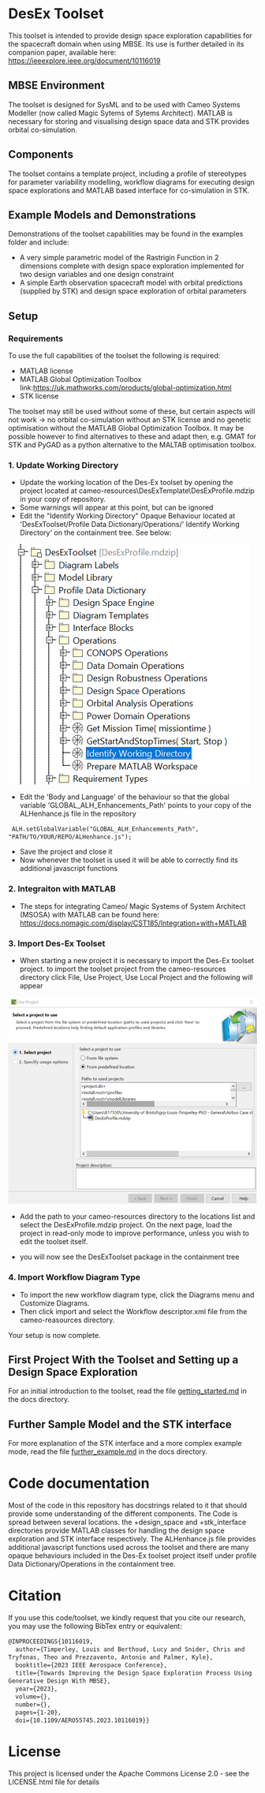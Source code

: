# DesEx Toolset
This toolset is intended to provide design space exploration capabilities for the spacecraft domain when using MBSE. 
Its use is further detailed in its companion paper, available here: https://ieeexplore.ieee.org/document/10116019
## MBSE Environment
The toolset is designed for SysML and to be used with Cameo Systems Modeller (now called Magic Sytems of Sytems Architect). MATLAB is necessary for storing 
and visualising design space data and STK provides orbital co-simulation.
## Components
The toolset contains a template project, including a profile of stereotypes for parameter variability modelling, workflow 
diagrams for executing design space explorations and MATLAB based interface for co-simulation in STK.

## Example Models and Demonstrations
Demonstrations of the toolset capabilities may be found in the examples folder and include:
 -  A very simple parametric model of the Rastrigin Function in 2 dimensions complete with design space exploration implemented for two design variables and one design constraint
 - A simple Earth observation spacecraft model with orbital predictions (supplied by STK) and design space exploration of orbital parameters

## Setup
### Requirements
To use the full capabilities of the toolset the following is required:
- MATLAB license
- MATLAB Global Optimization Toolbox link:https://uk.mathworks.com/products/global-optimization.html
- STK license

The toolset may still be used without some of these, but certain aspects will not work -> no orbital co-simulation without an STK license and no genetic optimisation without the MATLAB Global Optimization Toolbox. It may be possible however to find alternatives to these and adapt then, e.g. GMAT for STK and PyGAD as a python alternative to the MALTAB optimisation toolbox.


### 1. Update Working Directory
 - Update the working location of the Des-Ex toolset by opening the project located at cameo-resources\DesExTemplate\DesExProfile.mdzip in your copy of repository.
 - Some warnings will appear at this point, but can be ignored
 - Edit the "Identify Working Directory" Opaque Behaviour located at 'DesExToolset/Profile Data Dictionary/Operations/' Identify Working Directory' on the containment tree. See below:

 ![opaque_behaviour](docs/images/Picture2.png)

 - Edit the 'Body and Language' of the behaviour so that the global variable 'GLOBAL_ALH_Enhancements_Path' points to your copy of the ALHenhance.js file in the repository

```
 ALH.setGlobalVariable("GLOBAL_ALH_Enhancements_Path", "PATH/TO/YOUR/REPO/ALHenhance.js");
```
 - Save the project and close it
 - Now whenever the toolset is used it will be able to correctly find its additional javascript functions


### 2. Integraiton with MATLAB
 - The steps for integrating Cameo/ Magic Systems of System Architect (MSOSA) with MATLAB can be found here: https://docs.nomagic.com/display/CST185/Integration+with+MATLAB

### 3. Import Des-Ex Toolset
 - When starting a new project it is necessary to import the Des-Ex toolset project. to import the toolset project from the cameo-resources directory click File, Use Project, Use Local Project and the following will appear

 ![Use_Project](docs/images/Picture1.png)

- Add the path to your cameo-resources directory to the locations list and select the DesExProfile.mdzip project. On the next page, load the project in read-only mode to improve performance, unless you wish to edit the toolset itself.

- you will now see the DesExToolset package in the containment tree

### 4. Import Workflow Diagram Type 
- To import the new workflow diagram type, click the Diagrams menu and Customize Diagrams.
- Then click import and select the Workflow descriptor.xml file from the cameo-reasources directory.

Your setup is now complete.

## First Project With the Toolset and Setting up a Design Space Exploration
For an initial introduction to the toolset, read the file [getting_started.md](docs/getting_started.md) in the docs directory.

## Further Sample Model and the STK interface
For more explanation of the STK interface and a more complex example mode, read the file [further_example.md](docs/further_example.md) in the docs directory.

# Code documentation
Most of the code in this repository has docstrings related to it that should provide some understanding of the different components. The Code is spread between several locations. the +design_space and +stk_interface directories provide MATLAB classes for handling the design space exploration and STK interface respectively. The ALHenhance.js file provides additional javascript functions used across the toolset and there are many opaque behaviours included in the Des-Ex toolset project itself under profile Data Dictionary/Operations in the containment tree.

# Citation
If you use this code/toolset, we kindly request that you cite our research, you may use the following BibTex entry or equivalent:

```
@INPROCEEDINGS{10116019,
  author={Timperley, Louis and Berthoud, Lucy and Snider, Chris and Tryfonas, Theo and Prezzavento, Antonio and Palmer, Kyle},
  booktitle={2023 IEEE Aerospace Conference}, 
  title={Towards Improving the Design Space Exploration Process Using Generative Design With MBSE}, 
  year={2023},
  volume={},
  number={},
  pages={1-20},
  doi={10.1109/AERO55745.2023.10116019}}
```
# License
This project is licensed under the Apache Commons License 2.0 - see the LICENSE.html file for details